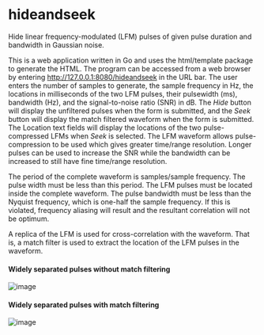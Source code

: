 # hideandseek
Hide linear frequency-modulated (LFM) pulses of given pulse duration and bandwidth in Gaussian noise.

This is a web application written in Go and uses the html/template package to generate the HTML.  The program can be accessed
from a web browser by entering http://127.0.0.1:8080/hideandseek in the URL bar.  The user enters the number of samples to 
generate, the sample frequency in Hz, the locations in milliseconds of the two LFM pulses, their pulsewidth (ms), bandwidth (Hz),
and the signal-to-noise ratio (SNR) in dB.  The <i>Hide</i> button will display the unfiltered pulses when the form is submitted, and the
<i>Seek</i> button will display the match filtered waveform when the form is submitted.  The Location text fields will display the 
locations of the two pulse-compressed LFMs when <i>Seek</i> is selected.  The LFM waveform allows pulse-compression to be used which 
gives greater time/range resolution.  Longer pulses can be used to increase the SNR while the bandwidth can be increased to 
still have fine time/range resolution.

The period of the complete waveform is samples/sample frequency.  The pulse width must be less than this period.  The LFM pulses must be
located inside the complete waveform.  The pulse bandwidth must be less than the Nyquist frequency, which is one-half the sample frequency.
If this is violated, frequency aliasing will result and the resultant correlation will not be optimum.

A replica of the LFM is used for cross-correlation with the waveform.  That is, a match filter is used to extract the location of the LFM
pulses in the waveform.

<h4>Widely separated pulses without match filtering</h4>

![image](https://github.com/thomasteplick/hideandseek/assets/117768679/a5c96eaa-9b34-4045-a64f-a06d2c73e350)

<h4>Widely separated pulses with match filtering</h4>

![image](https://github.com/thomasteplick/hideandseek/assets/117768679/23ad8fd3-fd45-4d7b-978b-0e5a412d127a)

